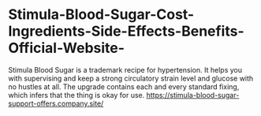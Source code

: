# Stimula-Blood-Sugar-Cost-Ingredients-Side-Effects-Benefits-Official-Website-
Stimula Blood Sugar is a trademark recipe for hypertension. It helps you with supervising and keep a strong circulatory strain level and glucose with no hustles at all. The upgrade contains each and every standard fixing, which infers that the thing is okay for use. https://stimula-blood-sugar-support-offers.company.site/
